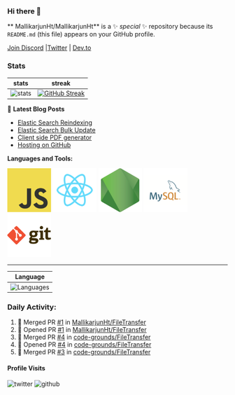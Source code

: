 ### Hi there 👋


** MallikarjunHt/MallikarjunHt** is a ✨ _special_ ✨ repository because its `README.md` (this file) appears on your GitHub profile.  

[Join Discord](https://discord.gg/jmwguYfb)  |[Twitter](https://twitter.com/MallikarjunHt)  | [Dev.to](https://dev.to/mallikarjunht)
### Stats
|stats|streak|  
|---|---|  
| ![stats](https://github-readme-stats.vercel.app/api?username=MallikarjunHt&theme=tokyonight&count_private=true&text_color=000&icon_color=000&bg_color=0,ea6161,ffc64d,fffc4d,52fa5a&theme=graywhite") | [![GitHub Streak](https://github-readme-streak-stats.herokuapp.com/?user=MallikarjunHt&theme=dark)](https://github.com/DenverCoder1/github-readme-streak-stats)|  

📕 **Latest Blog Posts**
<!-- BLOG-POST-LIST:START -->
- [Elastic Search Reindexing](https://dev.to/mallikarjunht/elastic-search-reindexing-4gkg)
- [Elastic Search Bulk Update](https://dev.to/mallikarjunht/elastic-search-bulk-update-3359)
- [Client side PDF generator](https://dev.to/mallikarjunht/client-side-pdf-generator-2n83)
- [Hosting on GitHub](https://dev.to/mallikarjunht/hosting-on-github-3cnn)
<!-- BLOG-POST-LIST:END -->

**Languages and Tools:**  

<code><img height="100" src="https://raw.githubusercontent.com/github/explore/80688e429a7d4ef2fca1e82350fe8e3517d3494d/topics/javascript/javascript.png"></code>
<code><img height="100" src="https://raw.githubusercontent.com/github/explore/80688e429a7d4ef2fca1e82350fe8e3517d3494d/topics/react/react.png"></code>
<code><img height="100" src="https://raw.githubusercontent.com/github/explore/80688e429a7d4ef2fca1e82350fe8e3517d3494d/topics/nodejs/nodejs.png"></code>
<code><img height="100" src="https://raw.githubusercontent.com/github/explore/80688e429a7d4ef2fca1e82350fe8e3517d3494d/topics/mysql/mysql.png"></code>
<code><img height="100" src="https://raw.githubusercontent.com/github/explore/80688e429a7d4ef2fca1e82350fe8e3517d3494d/topics/git/git.png"></code>  

---
|Language|  
|---|  
![Languages](https://github-readme-stats.vercel.app/api/top-langs/?username=MallikarjunHt&hide=html&hide_title=true&hide_border=true&layout=compact&langs_count=7&exclude_repo=comp426,Redventures-Movie-Quotes&text_color=000&icon_color=fff&bg_color=0,52fa5a,4dfcff,c64dff&theme=graywhite)  |

### **Daily Activity:**  

<!--START_SECTION:activity-->
1. 🎉 Merged PR [#1](https://github.com/MallikarjunHt/FileTransfer/pull/1) in [MallikarjunHt/FileTransfer](https://github.com/MallikarjunHt/FileTransfer)
2. 💪 Opened PR [#1](https://github.com/MallikarjunHt/FileTransfer/pull/1) in [MallikarjunHt/FileTransfer](https://github.com/MallikarjunHt/FileTransfer)
3. 🎉 Merged PR [#4](https://github.com/code-grounds/FileTransfer/pull/4) in [code-grounds/FileTransfer](https://github.com/code-grounds/FileTransfer)
4. 💪 Opened PR [#4](https://github.com/code-grounds/FileTransfer/pull/4) in [code-grounds/FileTransfer](https://github.com/code-grounds/FileTransfer)
5. 🎉 Merged PR [#3](https://github.com/code-grounds/FileTransfer/pull/3) in [code-grounds/FileTransfer](https://github.com/code-grounds/FileTransfer)
<!--END_SECTION:activity-->

#### Profile Visits 
![twitter](https://img.shields.io/twitter/follow/MallikarjunHt?label=Twitter&logo=twitter&style=for-the-badge)
![github](https://img.shields.io/github/followers/MallikarjunHt?label=Followers&logo=GitHub&style=for-the-badge)
